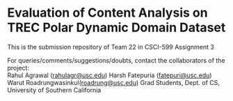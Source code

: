 Evaluation of Content Analysis on TREC Polar Dynamic Domain Dataset
===================

This is the submission repository of Team 22 in CSCI-599 Assignment 3

For queries/comments/suggestions/doubts,  contact the collaborators of the project:  
Rahul Agrawal (rahulagr@usc.edu)
Harsh Fatepuria (fatepuri@usc.edu)
Warut Roadrungwasinkul(roadrung@usc.edu)
Grad Students, Dept. of CS, University of Southern California
